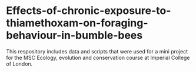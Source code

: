 # Effects-of-chronic-exposure-to-thiamethoxam-on-foraging-behaviour-in-bumble-bees
This respository includes data and scripts that were used for a mini project for the MSC Ecology, evolution and conservation course at Imperial College of London.
